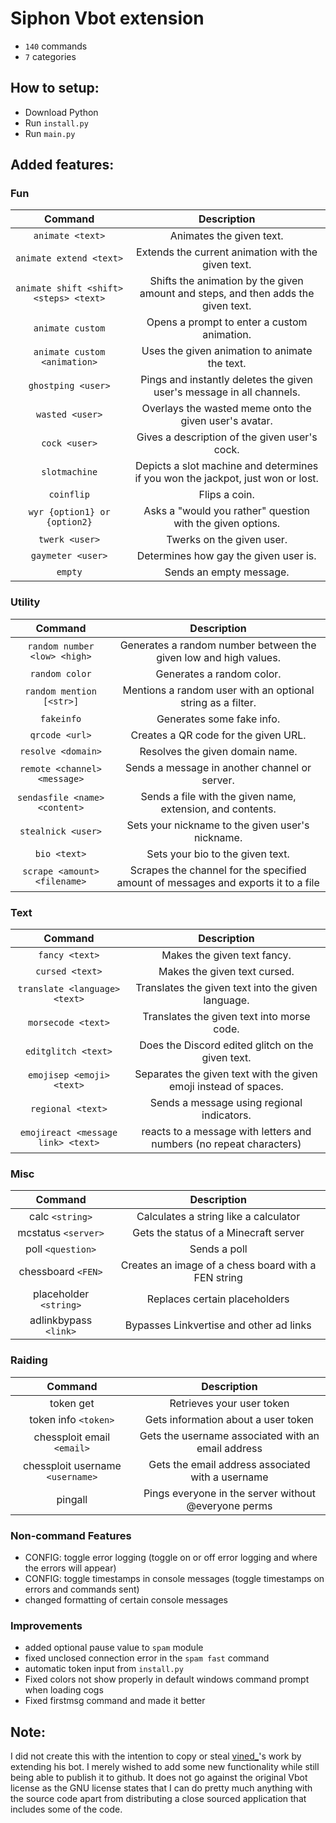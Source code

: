 # Siphon Vbot extension
- `140` commands
- `7` categories

## How to setup:
- Download Python
- Run `install.py`
- Run `main.py`

## Added features:

### Fun

| Command | Description |
|:---------:|:-------------:|
| `animate <text>` | Animates the given text. |
| `animate extend <text>` | Extends the current animation with the given text. |
| `animate shift <shift> <steps> <text>` | Shifts the animation by the given amount and steps, and then adds the given text. |
| `animate custom` | Opens a prompt to enter a custom animation. |
| `animate custom <animation>` | Uses the given animation to animate the text. |
| `ghostping <user>` | Pings and instantly deletes the given user's message in all channels. |
| `wasted <user>` | Overlays the wasted meme onto the given user's avatar. |
| `cock <user>` | Gives a description of the given user's cock. |
| `slotmachine` | Depicts a slot machine and determines if you won the jackpot, just won or lost. |
| `coinflip` | Flips a coin. |
| `wyr {option1} or {option2}` | Asks a "would you rather" question with the given options. |
| `twerk <user>` | Twerks on the given user. |
| `gaymeter <user>` | Determines how gay the given user is. |
| `empty` | Sends an empty message. |

### Utility
| Command | Description |
|:---------:|:-------------:|
| `random number <low> <high>` | Generates a random number between the given low and high values. |
| `random color` | Generates a random color. |
| `random mention [<str>]` | Mentions a random user with an optional string as a filter. |
| `fakeinfo` | Generates some fake info. |
| `qrcode <url>` | Creates a QR code for the given URL. |
| `resolve <domain>` | Resolves the given domain name. |
| `remote <channel> <message>` | Sends a message in another channel or server. |
| `sendasfile <name> <content>` | Sends a file with the given name, extension, and contents. |
| `stealnick <user>` | Sets your nickname to the given user's nickname. |
| `bio <text>` | Sets your bio to the given text. |
| `scrape <amount> <filename>` | Scrapes the channel for the specified amount of messages and exports it to a file |

### Text  
| Command | Description |
|:---------:|:-------------:|
| `fancy <text>` | Makes the given text fancy. |
| `cursed <text>` | Makes the given text cursed. |
| `translate <language> <text>` | Translates the given text into the given language. |
| `morsecode <text>` | Translates the given text into morse code. |
| `editglitch <text>` | Does the Discord edited glitch on the given text. |
| `emojisep <emoji> <text>` | Separates the given text with the given emoji instead of spaces. |
| `regional <text>` | Sends a message using regional indicators. |
| `emojireact <message link> <text>` | reacts to a message with letters and numbers (no repeat characters) |

### Misc

| Command       | Description                                   |
|:---------:|:-------------:|
| calc `<string>`  | Calculates a string like a calculator          |
| mcstatus `<server>` | Gets the status of a Minecraft server            |
| poll `<question>` | Sends a poll                                    |
| chessboard `<FEN>` | Creates an image of a chess board with a FEN string |
| placeholder `<string>` | Replaces certain placeholders            |
| adlinkbypass `<link>` | Bypasses Linkvertise and other ad links           |


### Raiding

| Command       | Description                                   |
|:---------:|:-------------:|
| token get        | Retrieves your user token                     |
| token info `<token>` | Gets information about a user token               |
| chessploit email `<email>` | Gets the username associated with an email address |
| chessploit username `<username>` | Gets the email address associated with a username |
| pingall        | Pings everyone in the server without @everyone perms |

### Non-command Features
 - CONFIG: toggle error logging (toggle on or off error logging and where the errors will appear)
 - CONFIG: toggle timestamps in console messages (toggle timestamps on errors and commands sent)
 - changed formatting of certain console messages


### Improvements
 - added optional pause value to `spam` module
 - fixed unclosed connection error in the `spam fast` command
 - automatic token input from `install.py`
 - Fixed colors not show properly in default windows command prompt when loading cogs
 - Fixed firstmsg command and made it better

## Note:
I did not create this with the intention to copy or steal [vined_](https://github.com/vined-underscore/VBot)'s work by extending his bot. I merely wished to add some new functionality while still being able to publish it to github. It does not go against the original Vbot license as the GNU license states that I can do pretty much anything with the source code apart from distributing a close sourced application that includes some of the code.